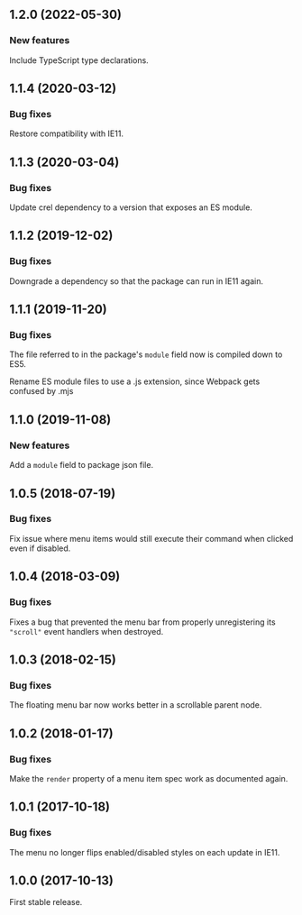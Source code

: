 ## 1.2.0 (2022-05-30)

### New features

Include TypeScript type declarations.

## 1.1.4 (2020-03-12)

### Bug fixes

Restore compatibility with IE11.

## 1.1.3 (2020-03-04)

### Bug fixes

Update crel dependency to a version that exposes an ES module.

## 1.1.2 (2019-12-02)

### Bug fixes

Downgrade a dependency so that the package can run in IE11 again.

## 1.1.1 (2019-11-20)

### Bug fixes

The file referred to in the package's `module` field now is compiled down to ES5.

Rename ES module files to use a .js extension, since Webpack gets confused by .mjs

## 1.1.0 (2019-11-08)

### New features

Add a `module` field to package json file.

## 1.0.5 (2018-07-19)

### Bug fixes

Fix issue where menu items would still execute their command when clicked even if disabled.

## 1.0.4 (2018-03-09)

### Bug fixes

Fixes a bug that prevented the menu bar from properly unregistering its `"scroll"` event handlers when destroyed.

## 1.0.3 (2018-02-15)

### Bug fixes

The floating menu bar now works better in a scrollable parent node.

## 1.0.2 (2018-01-17)

### Bug fixes

Make the `render` property of a menu item spec work as documented again.

## 1.0.1 (2017-10-18)

### Bug fixes
    
The menu no longer flips enabled/disabled styles on each update in IE11.

## 1.0.0 (2017-10-13)

First stable release.
